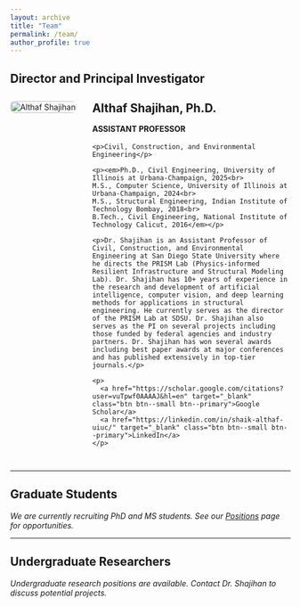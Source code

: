 ```yaml
---
layout: archive
title: "Team"
permalink: /team/
author_profile: true
---
```


## Director and Principal Investigator

<div class="team-profile">
  <div class="team-photo">
    <img src="/images/Althaf_photo.png" alt="Althaf Shajihan" style="max-width: 300px; border-radius: 8px;">
  </div>
  <div class="team-info">
    <h3>Althaf Shajihan, Ph.D.</h3>
    <p><strong>ASSISTANT PROFESSOR</strong></p>
    
    <p>Civil, Construction, and Environmental Engineering</p>
    
    <p><em>Ph.D., Civil Engineering, University of Illinois at Urbana-Champaign, 2025<br>
    M.S., Computer Science, University of Illinois at Urbana-Champaign, 2024<br>
    M.S., Structural Engineering, Indian Institute of Technology Bombay, 2018<br>
    B.Tech., Civil Engineering, National Institute of Technology Calicut, 2016</em></p>
    
    <p>Dr. Shajihan is an Assistant Professor of Civil, Construction, and Environmental Engineering at San Diego State University where he directs the PRISM Lab (Physics-informed Resilient Infrastructure and Structural Modeling Lab). Dr. Shajihan has 10+ years of experience in the research and development of artificial intelligence, computer vision, and deep learning methods for applications in structural engineering. He currently serves as the director of the PRISM Lab at SDSU. Dr. Shajihan also serves as the PI on several projects including those funded by federal agencies and industry partners. Dr. Shajihan has won several awards including best paper awards at major conferences and has published extensively in top-tier journals.</p>
    
    <p>
      <a href="https://scholar.google.com/citations?user=vuTpwf0AAAAJ&hl=en" target="_blank" class="btn btn--small btn--primary">Google Scholar</a>
      <a href="https://linkedin.com/in/shaik-althaf-uiuc/" target="_blank" class="btn btn--small btn--primary">LinkedIn</a>
    </p>
  </div>
</div>

<style>
.team-profile {
  display: flex;
  gap: 2em;
  margin: 2em 0;
  align-items: flex-start;
}

.team-photo {
  flex-shrink: 0;
}

.team-photo img {
  width: 100%;
  max-width: 300px;
  height: auto;
}

.team-info {
  flex-grow: 1;
}

.team-info h3 {
  margin-top: 0;
  margin-bottom: 0.5em;
  font-size: 1.5em;
}

.team-info p {
  margin-bottom: 1em;
  line-height: 1.6;
}

@media (max-width: 768px) {
  .team-profile {
    flex-direction: column;
  }
  
  .team-photo {
    width: 100%;
    text-align: center;
  }
}
</style>

---

## Graduate Students

*We are currently recruiting PhD and MS students. See our [Positions](/positions/) page for opportunities.*

---

## Undergraduate Researchers

*Undergraduate research positions are available. Contact Dr. Shajihan to discuss potential projects.*
